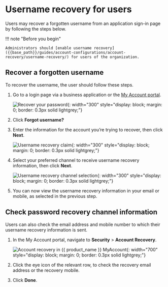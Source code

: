 # Username recovery for users

Users may recover a forgotten username from an application sign-in page by following the steps below.

!!! note "Before you begin"

    Administrators should [enable username recovery]({{base_path}}/guides/account-configurations/account-recovery/username-recovery/) for users of the organization.

## Recover a forgotten username

To recover the username, the user should follow these steps.

1. Go to a login page via a business application or the [My Account portal]({{base_path}}/guides/user-self-service/customer-self-service-portal/).

    ![Recover your password]({{base_path}}/assets/img/guides/organization/self-service/customer/recover-your-username.png){: width="300" style="display: block; margin: 0; border: 0.3px solid lightgrey;"}

2. Click **Forgot username?**

3. Enter the information for the account you’re trying to recover, then click **Next**.

    ![Username recovery claim]({{base_path}}/assets/img/guides/organization/self-service/customer/username-recovery-claim.png){: width="300" style="display: block; margin: 0; border: 0.3px solid lightgrey;"}


4. Select your preferred channel to receive username recovery information, then click **Next**.

    ![Username recovery channel selection]({{base_path}}/assets/img/guides/organization/self-service/customer/username-recovery-channel-selection.png){: width="300" style="display: block; margin: 0; border: 0.3px solid lightgrey;"}


5. You can now view the username recovery information in your email or mobile, as selected in the previous step.

## Check password recovery channel information
Users can also check the email address and mobile number to which their username recovery information is sent.

1. In the My Account portal, navigate to **Security** > **Account Recovery**.

    ![Account recovery in {{ product_name }} MyAccount]({{base_path}}/assets/img/guides/users/account-recovery.png){: width="700" style="display: block; margin: 0; border: 0.3px solid lightgrey;"}

2. Click the eye icon of the relevant row, to check the recovery email address or the recovery mobile.

3. Click **Done**.
